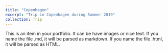 ```yaml
---
title: "Copenhagen"
excerpt: "Trip in Copenhagen during Summer 2019"
collection: Trip
---
```


This is an item in your portfolio. It can be have images or nice text. If you name the file .md, it will be parsed as markdown. If you name the file .html, it will be parsed as HTML. 
